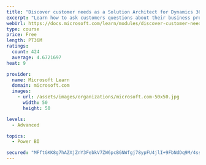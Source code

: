```yaml
---
title: "Discover customer needs as a Solution Architect for Dynamics 365 and Power Platform"
excerpt: "Learn how to ask customers questions about their business processes and feature requirements to create a viable solution."
webUrl: https://docs.microsoft.com/learn/modules/discover-customer-needs/
type: course
price: Free
length: PT36M
ratings:
  count: 424
  average: 4.6721697
heat: 9

provider:
  name: Microsoft Learn
  domain: microsoft.com
  images:
    - url: /assets/images/organizations/microsoft.com-50x50.jpg
      width: 50
      height: 50

levels:
  - Advanced

topics:
  - Power BI

secured: "MFftGKK8g7hAZXjZnY3FebkV7ZW6pcBGNWfgj78ypFU4jlI+9FbNdDq9M/4ssZUZz3dnBfE2n2Nx1oAFaVVW1pIq3bLAe0Ev1r1adPyhbtx4n1e2Vrj8aHT+bhGa3Disc72K9o5tGS5UCOUql/KCPYTnfmOWf3XALgM0Ke1WyaTZ7jOGIGlmLvLlGmGYbt84ICDYUe/ME81ZH/JeuC53ndWS7SeuwSMLI0gCqaOqye4fOkhaxqYHEf0cat2uhA3YSIZ81K8P7+RQcUf0O5yu7shkTjWe73zAZttbrwomGmXnZWmeP1A0GoTch3qE7JOpyBrANHt+aJONtHO5FgHPVTk+pIvyutQsj77B7+r9Ombh+WoNw7cP8iJqawaQe3FQQxMoG+bd6oD3o8Sma4Ze3r5Iwx64utMBQpGaOKBK/8c=;CwvhJC9DhNf5of04wwG54w=="
---
```



